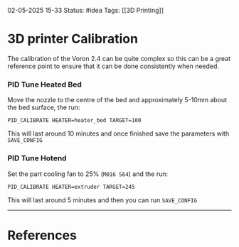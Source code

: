 02-05-2025 15-33
Status: #idea
Tags: [[3D Printing]]

# 3D printer Calibration

The calibration of the Voron 2.4 can be quite complex so this can be a great reference point to ensure that it can be done consistently when needed. 

### PID Tune Heated Bed
Move the nozzle to the centre of the bed and approximately 5-10mm about the bed surface, the run:

`PID_CALIBRATE HEATER=heater_bed TARGET=100`

This will last around 10 minutes and once finished save the parameters with `SAVE_CONFIG`

### PID Tune Hotend
Set the part cooling fan to 25% (`M016 S64`) and the run:

`PID_CALIBRATE HEATER=extruder TARGET=245`

This will last around 5 minutes and then you can run `SAVE_CONFIG`


---
# References